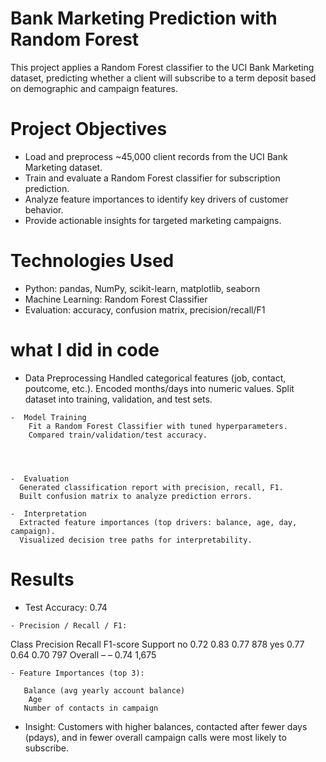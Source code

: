 # Bank Marketing Prediction with Random Forest

   This project applies a Random Forest classifier to the UCI Bank Marketing dataset, predicting whether a client will subscribe to a term deposit based on    demographic and campaign features.

# Project Objectives

  - Load and preprocess ~45,000 client records from the UCI Bank Marketing dataset.
  - Train and evaluate a Random Forest classifier for subscription prediction.
  - Analyze feature importances to identify key drivers of customer behavior.
  - Provide actionable insights for targeted marketing campaigns.
# Technologies Used

  - Python: pandas, NumPy, scikit-learn, matplotlib, seaborn
  - Machine Learning: Random Forest Classifier
  - Evaluation: accuracy, confusion matrix, precision/recall/F1

# what I did in code

   - Data Preprocessing
        Handled categorical features (job, contact, poutcome, etc.).
        Encoded months/days into numeric values.
        Split dataset into training, validation, and test sets.

    -  Model Training
        Fit a Random Forest Classifier with tuned hyperparameters.
        Compared train/validation/test accuracy.

   
        
      
    -  Evaluation
      Generated classification report with precision, recall, F1.
      Built confusion matrix to analyze prediction errors.
      
    -  Interpretation
      Extracted feature importances (top drivers: balance, age, day, campaign).
      Visualized decision tree paths for interpretability.

  # Results

   - Test Accuracy: 0.74

    - Precision / Recall / F1:

Class	Precision	Recall	F1-score	Support
no	0.72	0.83	0.77	878
yes	0.77	0.64	0.70	797
Overall	–	–	0.74	1,675

    - Feature Importances (top 3):

       Balance (avg yearly account balance)
        Age
       Number of contacts in campaign

- Insight: Customers with higher balances, contacted after fewer days (pdays), and in fewer overall campaign calls were most likely to subscribe.
    
